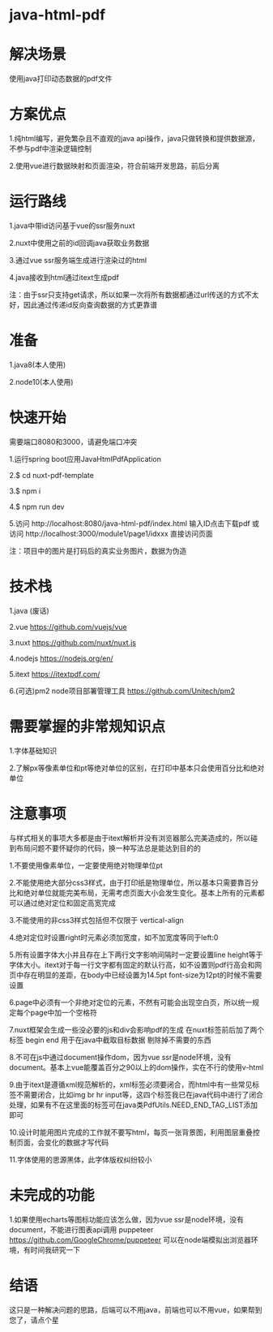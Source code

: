 # java-html-pdf

# 解决场景
使用java打印动态数据的pdf文件



# 方案优点
1.纯html编写，避免繁杂且不直观的java api操作，java只做转换和提供数据源，不参与pdf中渲染逻辑控制

2.使用vue进行数据映射和页面渲染，符合前端开发思路，前后分离



# 运行路线
1.java中带id访问基于vue的ssr服务nuxt

2.nuxt中使用之前的id回调java获取业务数据

3.通过vue ssr服务端生成进行渲染过的html

4.java接收到html通过itext生成pdf

注：由于ssr只支持get请求，所以如果一次将所有数据都通过url传送的方式不太好，因此通过传递id反向查询数据的方式更靠谱



# 准备
1.java8(本人使用)

2.node10(本人使用)



# 快速开始
需要端口8080和3000，请避免端口冲突

1.运行spring boot应用JavaHtmlPdfApplication

2.$ cd nuxt-pdf-template

3.$ npm i

4.$ npm run dev

5.访问 http://localhost:8080/java-html-pdf/index.html 输入ID点击下载pdf 或访问 http://localhost:3000/module1/page1/idxxx 直接访问页面

注：项目中的图片是打码后的真实业务图片，数据为伪造



# 技术栈
1.java (废话)

2.vue https://github.com/vuejs/vue

3.nuxt https://github.com/nuxt/nuxt.js

4.nodejs https://nodejs.org/en/

5.itext https://itextpdf.com/

6.(可选)pm2 node项目部署管理工具 https://github.com/Unitech/pm2



# 需要掌握的非常规知识点
1.字体基础知识

2.了解px等像素单位和pt等绝对单位的区别，在打印中基本只会使用百分比和绝对单位



# 注意事项
与样式相关的事项大多都是由于itext解析并没有浏览器那么完美造成的，所以碰到布局问题不要怀疑你的代码，换一种写法总是能达到目的的

1.不要使用像素单位，一定要使用绝对物理单位pt

2.不能使用绝大部分css3样式，由于打印纸是物理单位，所以基本只需要靠百分比和绝对单位就能完美布局，无需考虑页面大小会发生变化。基本上所有的元素都可以通过绝对定位和固定高宽完成

3.不能使用的非css3样式包括但不仅限于 vertical-align

4.绝对定位时设置right时元素必须加宽度，如不加宽度等同于left:0

5.所有设置字体大小并且存在上下两行文字影响间隔时一定要设置line height等于字体大小。itext对于每一行文字都有固定的默认行高，如不设置则pdf行高会和网页中存在明显的差距，在body中已经设置为14.5pt font-size为12pt的时候不需要设置

6.page中必须有一个非绝对定位的元素，不然有可能会出现空白页，所以统一规定每个page中加一个空格符

7.nuxt框架会生成一些没必要的js和div会影响pdf的生成 在nuxt标签前后加了两个标签 begin end 用于在java中截取目标数据 剔除掉不需要的东西

8.不可在js中通过document操作dom，因为vue ssr是node环境，没有document。基本上vue能覆盖百分之90以上的dom操作，实在不行的使用v-html

9.由于itext是遵循xml规范解析的，xml标签必须要闭合，而html中有一些常见标签不需要闭合，比如img br hr input等，这四个标签我已在java代码中进行了闭合处理，如果有不在这里面的标签可在java类PdfUtils.NEED_END_TAG_LIST添加即可

10.设计时能用图片完成的工作就不要写html，每页一张背景图，利用图层重叠控制页面，会变化的数据才写代码

11.字体使用的思源黑体，此字体版权纠纷较小



# 未完成的功能
1.如果使用echarts等图标功能应该怎么做，因为vue ssr是node环境，没有document，不能进行图表api调用
puppeteer https://github.com/GoogleChrome/puppeteer 可以在node端模拟出浏览器环境，有时间我研究一下



# 结语
这只是一种解决问题的思路，后端可以不用java，前端也可以不用vue，如果帮到您了，请点个星

